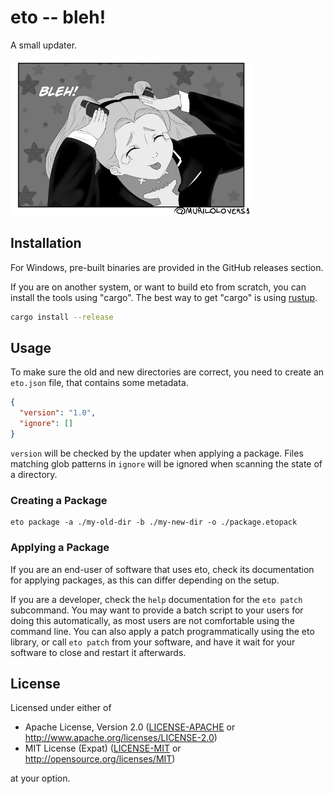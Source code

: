 # eto -- bleh!

A small updater.

![bleh](bleh.png)

## Installation

For Windows, pre-built binaries are provided in the GitHub releases section.

If you are on another system, or want to build eto from scratch, you can install the tools using
"cargo". The best way to get "cargo" is using [rustup](https://rustup.rs/).

```sh
cargo install --release
```

## Usage

To make sure the old and new directories are correct, you need to create an `eto.json` file, that
contains some metadata.

```json
{
  "version": "1.0",
  "ignore": []
}
```

`version` will be checked by the updater when applying a package.
Files matching glob patterns in `ignore` will be ignored when scanning the state of a directory.

### Creating a Package

```
eto package -a ./my-old-dir -b ./my-new-dir -o ./package.etopack
```

### Applying a Package

If you are an end-user of software that uses eto, check its documentation for applying packages, as
this can differ depending on the setup.

If you are a developer, check the `help` documentation for the `eto patch` subcommand.
You may want to provide a batch script to your users for doing this automatically, as most users are
not comfortable using the command line.
You can also apply a patch programmatically using the eto library, or call `eto patch` from your
software, and have it wait for your software to close and restart it afterwards.

## License

Licensed under either of

- Apache License, Version 2.0 ([LICENSE-APACHE](LICENSE-APACHE) or http://www.apache.org/licenses/LICENSE-2.0)
- MIT License (Expat) ([LICENSE-MIT](LICENSE-MIT) or http://opensource.org/licenses/MIT)

at your option.
